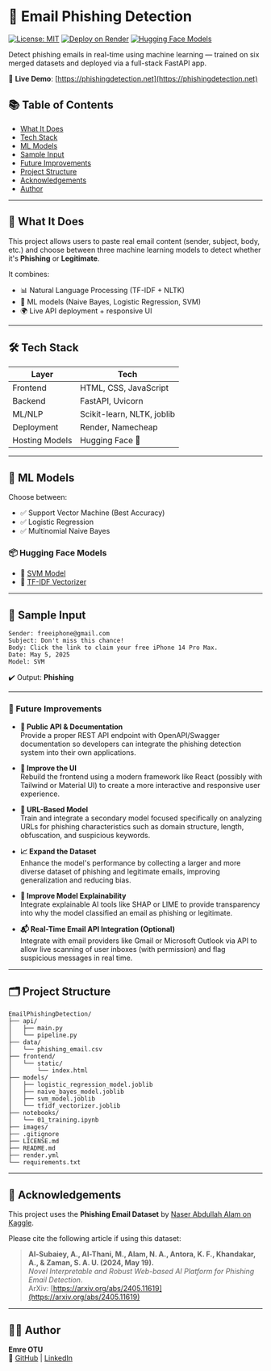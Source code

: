 # 📧 Email Phishing Detection

[![License: MIT](https://img.shields.io/github/license/otuemre/EmailPhishingDetection?style=flat-square)](./LICENSE.md)
[![Deploy on Render](https://img.shields.io/badge/Deploy-Render-5e60ce?logo=render&style=flat-square)](https://phishingdetection.net)
[![Hugging Face Models](https://img.shields.io/badge/HuggingFace-SVM%20%7C%20TFIDF-orange?logo=huggingface&style=flat-square)](https://huggingface.co/emreotu)

Detect phishing emails in real-time using machine learning — trained on six merged datasets and deployed via a full-stack FastAPI app.

🔗 **Live Demo**: [https://phishingdetection.net](https://phishingdetection.net)

## 📚 Table of Contents

- [What It Does](#-what-it-does)
- [Tech Stack](#️-tech-stack)
- [ML Models](#-ml-models)
- [Sample Input](#-sample-input)
- [Future Improvements](#-future-improvements)
- [Project Structure](#-project-structure)
- [Acknowledgements](#-acknowledgements)
- [Author](#-author)

---

## 🧠 What It Does

This project allows users to paste real email content (sender, subject, body, etc.) and choose between three machine learning models to detect whether it's **Phishing** or **Legitimate**.

It combines:
- 📊 Natural Language Processing (TF-IDF + NLTK)
- 🤖 ML models (Naive Bayes, Logistic Regression, SVM)
- 🌍 Live API deployment + responsive UI

---

## 🛠️ Tech Stack

| Layer          | Tech                       |
|----------------|----------------------------|
| Frontend       | HTML, CSS, JavaScript      |
| Backend        | FastAPI, Uvicorn           |
| ML/NLP         | Scikit-learn, NLTK, joblib |
| Deployment     | Render, Namecheap          |
| Hosting Models | Hugging Face 🤗            |

---

## 🤖 ML Models

Choose between:
- ✅ Support Vector Machine (Best Accuracy)
- ✅ Logistic Regression
- ✅ Multinomial Naive Bayes

### 📦 Hugging Face Models

- 🔗 [SVM Model](https://huggingface.co/otuemre/email-phishing-svm)
- 🔗 [TF-IDF Vectorizer](https://huggingface.co/otuemre/email-phishing-vectorizer)

---

## 🧪 Sample Input

```
Sender: freeiphone@gmail.com
Subject: Don't miss this chance!
Body: Click the link to claim your free iPhone 14 Pro Max.
Date: May 5, 2025
Model: SVM
```

✔️ Output: **Phishing**

---

### 🚀 Future Improvements

- **📡 Public API & Documentation**  
  Provide a proper REST API endpoint with OpenAPI/Swagger documentation so developers can integrate the phishing detection system into their own applications.

- **🎨 Improve the UI**  
  Rebuild the frontend using a modern framework like React (possibly with Tailwind or Material UI) to create a more interactive and responsive user experience.

- **🔗 URL-Based Model**  
  Train and integrate a secondary model focused specifically on analyzing URLs for phishing characteristics such as domain structure, length, obfuscation, and suspicious keywords.

- **📈 Expand the Dataset**  
  Enhance the model's performance by collecting a larger and more diverse dataset of phishing and legitimate emails, improving generalization and reducing bias.

- **🧠 Improve Model Explainability**  
  Integrate explainable AI tools like SHAP or LIME to provide transparency into why the model classified an email as phishing or legitimate.

- **📬 Real-Time Email API Integration (Optional)**  
  Integrate with email providers like Gmail or Microsoft Outlook via API to allow live scanning of user inboxes (with permission) and flag suspicious messages in real time.

---

## 🗂️ Project Structure

```
EmailPhishingDetection/
├── api/
│   ├── main.py
│   └── pipeline.py
├── data/
│   └── phishing_email.csv
├── frontend/
│   └── static/
│       └── index.html
├── models/
│   ├── logistic_regression_model.joblib
│   ├── naive_bayes_model.joblib
│   ├── svm_model.joblib
│   └── tfidf_vectorizer.joblib
├── notebooks/
│   └── 01_training.ipynb
├── images/
├── .gitignore
├── LICENSE.md
├── README.md
├── render.yml
└── requirements.txt
```

---

## 🙏 Acknowledgements

This project uses the **Phishing Email Dataset** by [Naser Abdullah Alam on Kaggle](https://www.kaggle.com/datasets/naserabdullahalam/phishing-email-dataset).

Please cite the following article if using this dataset:

> **Al-Subaiey, A., Al-Thani, M., Alam, N. A., Antora, K. F., Khandakar, A., & Zaman, S. A. U. (2024, May 19).**  
> *Novel Interpretable and Robust Web-based AI Platform for Phishing Email Detection*.  
> ArXiv: [https://arxiv.org/abs/2405.11619](https://arxiv.org/abs/2405.11619)

---

## 👨‍💻 Author

**Emre OTU**  
🔗 [GitHub](https://github.com/otuemre) | [LinkedIn](https://linkedin.com/in/emreotu)
